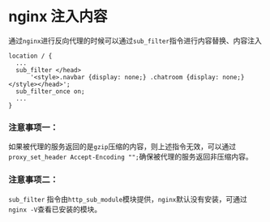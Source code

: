# nginx 注入内容


通过`nginx`进行反向代理的时候可以通过`sub_filter`指令进行内容替换、内容注入

```Nginx
location / {
  ...
  sub_filter </head>
      '<style>.navbar {display: none;} .chatroom {display: none;}</style></head>';
  sub_filter_once on;
  ...
}
```


### 注意事项一：

如果被代理的服务返回的是`gzip`压缩的内容，则上述指令无效，可以通过`proxy_set_header Accept-Encoding "";`确保被代理的服务返回非压缩内容。

### 注意事项二：


`sub_filter` 指令由`http_sub_module`模块提供，`nginx`默认没有安装，可通过`nginx -V`查看已安装的模块。





